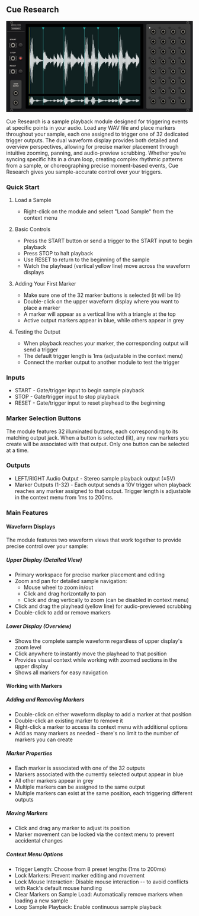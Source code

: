 ## Cue Research

![DigitalProgrammer](./front-panel.jpg)

Cue Research is a sample playback module designed for triggering events at specific points in your audio. Load any WAV file and place markers throughout your sample, each one assigned to trigger one of 32 dedicated trigger outputs. The dual waveform display provides both detailed and overview perspectives, allowing for precise marker placement through intuitive zooming, panning, and audio-preview scrubbing. Whether you're syncing specific hits in a drum loop, creating complex rhythmic patterns from a sample, or choreographing precise moment-based events, Cue Research gives you sample-accurate control over your triggers.

### Quick Start

1. Load a Sample
   - Right-click on the module and select "Load Sample" from the context menu

2. Basic Controls
   - Press the START button or send a trigger to the START input to begin playback
   - Press STOP to halt playback
   - Use RESET to return to the beginning of the sample
   - Watch the playhead (vertical yellow line) move across the waveform displays

3. Adding Your First Marker
   - Make sure one of the 32 marker buttons is selected (it will be lit)
   - Double-click on the upper waveform display where you want to place a marker
   - A marker will appear as a vertical line with a triangle at the top
   - Active output markers appear in blue, while others appear in grey

4. Testing the Output
   - When playback reaches your marker, the corresponding output will send a trigger
   - The default trigger length is 1ms (adjustable in the context menu)
   - Connect the marker output to another module to test the trigger


### Inputs

- START - Gate/trigger input to begin sample playback
- STOP - Gate/trigger input to stop playback
- RESET - Gate/trigger input to reset playhead to the beginning

### Marker Selection Buttons
The module features 32 illuminated buttons, each corresponding to its matching output jack. When a button is selected (lit), any new markers you create will be associated with that output. Only one button can be selected at a time.

### Outputs

- LEFT/RIGHT Audio Output - Stereo sample playback output (±5V)
- Marker Outputs (1-32) - Each output sends a 10V trigger when playback reaches any marker assigned to that output. Trigger length is adjustable in the context menu from 1ms to 200ms.

### Main Features

#### Waveform Displays

The module features two waveform views that work together to provide precise control over your sample:

##### Upper Display (Detailed View)
- Primary workspace for precise marker placement and editing
- Zoom and pan for detailed sample navigation:
  - Mouse wheel to zoom in/out
  - Click and drag horizontally to pan
  - Click and drag vertically to zoom (can be disabled in context menu)
- Click and drag the playhead (yellow line) for audio-previewed scrubbing
- Double-click to add or remove markers

##### Lower Display (Overview)
- Shows the complete sample waveform regardless of upper display's zoom level
- Click anywhere to instantly move the playhead to that position
- Provides visual context while working with zoomed sections in the upper display
- Shows all markers for easy navigation

#### Working with Markers

##### Adding and Removing Markers
- Double-click on either waveform display to add a marker at that position
- Double-click an existing marker to remove it
- Right-click a marker to access its context menu with additional options
- Add as many markers as needed - there's no limit to the number of markers you can create

##### Marker Properties
- Each marker is associated with one of the 32 outputs
- Markers associated with the currently selected output appear in blue
- All other markers appear in grey
- Multiple markers can be assigned to the same output
- Multiple markers can exist at the same position, each triggering different outputs

##### Moving Markers
- Click and drag any marker to adjust its position
- Marker movement can be locked via the context menu to prevent accidental changes

##### Context Menu Options
- Trigger Length: Choose from 8 preset lengths (1ms to 200ms)
- Lock Markers: Prevent marker editing and movement
- Lock Mouse Interaction: Disable mouse interaction -- to avoid conflicts with Rack's default mouse handling 
- Clear Markers on Sample Load: Automatically remove markers when loading a new sample
- Loop Sample Playback: Enable continuous sample playback